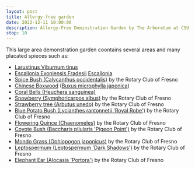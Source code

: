 ```yaml
---
layout: post
title: Allergy-free garden
date: 2022-12-11 10:00:00
description: Allergy-Free Deminstration Garden by The Arboretum at CSU Fresno
stop: 10
---
```

This large area demonstration garden coontains several areas and many placated spieces such as:
* [Larustinus Viburnum tinus](https://en.wikipedia.org/wiki/Viburnum_tinus)
* [Escallonia Exoniensis Fradesii](https://www.monrovia.com/pink-princess-escallonia.html) [Escallonia](https://www.tynursery.com/plant-library/woody-ornamentals/escallonia-x-exoniensis-fradesii/)
* [Spice Bush (Calycanthus occidentalis)](https://en.wikipedia.org/wiki/Calycanthus_occidentalis) by the Rotary Club of Fresno
* [Chinese Boxwood](https://en.wikipedia.org/wiki/Buxus_microphylla) ([Buxus microphylla japonica](https://www.gardenia.net/plant/buxus-microphylla-var-japonica-green-beauty))
* [Coral Bells (Heuchera sanguinea)](https://en.wikipedia.org/wiki/Heuchera_sanguinea)
* [Snowberry (Symphoricarpos albus)](https://en.wikipedia.org/wiki/Symphoricarpos_albus) by the Rotary Club of Fresno
* [Strawberry tree (Arbutus unedo)](https://en.wikipedia.org/wiki/Arbutus_unedo) by the Rotary Club of Fresno
* [Blue Potato Bush (Lycianthes rantonnetii 'Royal Robe')](https://en.wikipedia.org/wiki/Lycianthes_rantonnetii) by the Rotary Club of Fresno
* [Flowering Quince (Chaenomeles)](https://en.wikipedia.org/wiki/Chaenomeles) by the Rotary Club of Fresno
* [Coyote Bush (Baccharis pilularis 'Pigeon Point')](https://en.wikipedia.org/wiki/Baccharis_pilularis) by the Rotary Club of Fresno
* [Mondo Grass (Ophiopogon japonicus)](https://en.wikipedia.org/wiki/Ophiopogon_japonicus) by the Rotary Club of Fresno
* [Leptospermum (Leptospermum 'Dark Shadows')](https://en.wikipedia.org/wiki/Leptospermum) by the Rotary Club of Fresno
* [Elephant Ear (Alocasia 'Portora')](https://en.wikipedia.org/wiki/Alocasia) by the Rotary Club of Fresno
